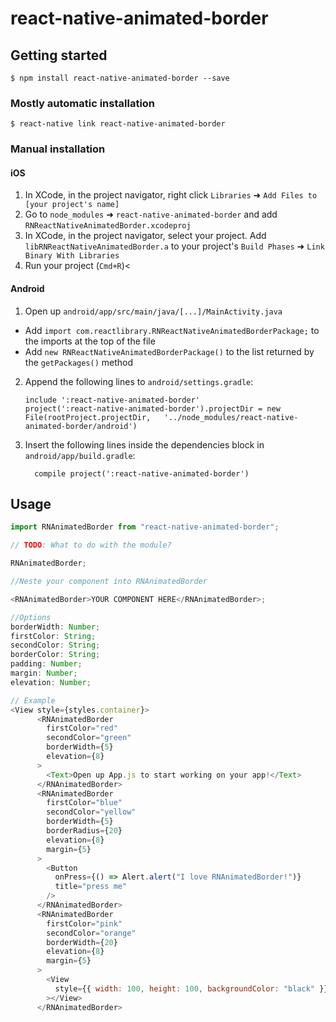 # react-native-animated-border

## Getting started

`$ npm install react-native-animated-border --save`

### Mostly automatic installation

`$ react-native link react-native-animated-border`

### Manual installation

#### iOS

1. In XCode, in the project navigator, right click `Libraries` ➜ `Add Files to [your project's name]`
2. Go to `node_modules` ➜ `react-native-animated-border` and add `RNReactNativeAnimatedBorder.xcodeproj`
3. In XCode, in the project navigator, select your project. Add `libRNReactNativeAnimatedBorder.a` to your project's `Build Phases` ➜ `Link Binary With Libraries`
4. Run your project (`Cmd+R`)<

#### Android

1. Open up `android/app/src/main/java/[...]/MainActivity.java`

- Add `import com.reactlibrary.RNReactNativeAnimatedBorderPackage;` to the imports at the top of the file
- Add `new RNReactNativeAnimatedBorderPackage()` to the list returned by the `getPackages()` method

2. Append the following lines to `android/settings.gradle`:
   ```
   include ':react-native-animated-border'
   project(':react-native-animated-border').projectDir = new File(rootProject.projectDir, 	'../node_modules/react-native-animated-border/android')
   ```
3. Insert the following lines inside the dependencies block in `android/app/build.gradle`:
   ```
     compile project(':react-native-animated-border')
   ```

## Usage

```javascript
import RNAnimatedBorder from "react-native-animated-border";

// TODO: What to do with the module?

RNAnimatedBorder;

//Neste your component into RNAnimatedBorder

<RNAnimatedBorder>YOUR COMPONENT HERE</RNAnimatedBorder>;

//Options
borderWidth: Number;
firstColor: String;
secondColor: String;
borderColor: String;
padding: Number;
margin: Number;
elevation: Number;
```

```javascript
// Example
<View style={styles.container}>
      <RNAnimatedBorder
        firstColor="red"
        secondColor="green"
        borderWidth={5}
        elevation={8}
      >
        <Text>Open up App.js to start working on your app!</Text>
      </RNAnimatedBorder>
      <RNAnimatedBorder
        firstColor="blue"
        secondColor="yellow"
        borderWidth={5}
        borderRadius={20}
        elevation={8}
        margin={5}
      >
        <Button
          onPress={() => Alert.alert("I love RNAnimatedBorder!")}
          title="press me"
        />
      </RNAnimatedBorder>
      <RNAnimatedBorder
        firstColor="pink"
        secondColor="orange"
        borderWidth={20}
        elevation={8}
        margin={5}
      >
        <View
          style={{ width: 100, height: 100, backgroundColor: "black" }}
        ></View>
      </RNAnimatedBorder>

```
